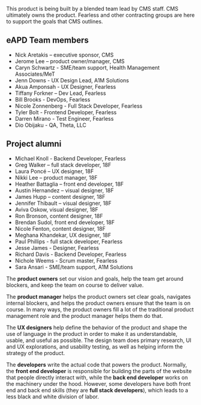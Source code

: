 This product is being built by a blended team lead by CMS staff. CMS ultimately owns the product. Fearless and other contracting groups are here to support the goals that CMS outlines.

## eAPD Team members
* Nick Aretakis – executive sponsor, CMS
* Jerome Lee – product owner/manager, CMS
* Caryn Schwartz - SME/team support, Health Management Associates/MeT
* Jenn Downs - UX Design Lead, A1M Solutions
* Akua Amponsah - UX Designer, Fearless
* Tiffany Forkner – Dev Lead, Fearless
* Bill Brooks -  DevOps, Fearless
* Nicole Zonnenberg -  Full Stack Developer, Fearless
* Tyler Bolt - Frontend Developer, Fearless
* Darren Mirano - Test Engineer, Fearless
* Dio Obijaku - QA, Theta, LLC

## Project alumni
* Michael Knoll -  Backend Developer, Fearless
* Greg Walker – full stack developer, 18F
* Laura Poncé – UX designer, 18F
* Nikki Lee – product manager, 18F
* Heather Battaglia – front end developer, 18F
* Austin Hernandez – visual designer, 18F
* James Hupp – content designer, 18F
* Jennifer Thibault – visual designer, 18F
* Aviva Oskow, visual designer, 18F
* Ron Bronson, content designer, 18F
* Brendan Sudol, front end developer, 18F
* Nicole Fenton, content designer, 18F
* Meghana Khandekar, UX designer, 18F
* Paul Phillips -  full stack developer, Fearless
* Jesse James - Designer, Fearless
* Richard Davis -  Backend Developer, Fearless
* Nichole Weems - Scrum master, Fearless
* Sara Ansari -  SME/team support, A1M Solutions

The **product owners** set our vision and goals, help the team get around blockers, and keep the team on course to deliver value.

The **product manager** helps the product owners set clear goals, navigates internal blockers, and helps the product owners ensure that the team is on course. In many ways, the product owners fill a lot of the traditional product management role and the product manager helps them do that.

The **UX designers** help define the behavior of the product and shape the use of language in the product in order to make it as understandable, usable, and useful as possible. The design team does primary research, UI and UX explorations, and usability testing, as well as helping inform the strategy of the product.

The **developers** write the actual code that powers the product. Normally, the **front end developer** is responsible for building the parts of the website that people directly interact with, while the **back end developer** works on the machinery under the hood. However, some developers have both front end and back end skills (they are **full stack developers**), which leads to a less black and white division of labor.